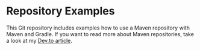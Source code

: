 # Repository Examples
This Git repository includes examples how to use a Maven repository with Maven and Gradle.
If you want to read more about Maven repositories, take a look at my 
[Dev.to article](https://dev.to/lukbukkit/build-a-simple-maven-repository-server-using-nginx).

